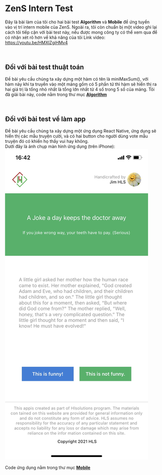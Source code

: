 # ZenS Intern Test
Đây là bài làm của tôi cho hai bài test **Algorithm** và **Mobile** để ứng tuyển vào vị trí intern mobile của ZenS. Ngoài ra, tôi còn chuẩn bị một video ghi lại cách tôi tiếp cận với bài test này, nếu được mong công ty có thể xem qua để có nhận xét rõ hơn về khả năng của tôi
Link video: https://youtu.be/HMXlZgiHMv4

<br/>

## Đối với bài test thuật toán

Đề bài yêu cầu chúng ta xây dựng một hàm có tên là miniMaxSum(), với hàm này khi ta truyền vào một mảng gồm có 5 phần tử thì hàm sẽ hiển thị ra hai giá trị là tổng nhỏ nhất là tổng lớn nhất từ 4 số trong 5 số của mảng. Tôi đã giải bài này, code nằm trong thư mục **[Algorithm](https://github.com/horobix/zens-intern-test/tree/master/Algorithm)**

<br/>

## Đối với bài test về làm app

Đề bài yêu cầu chúng ta xây dựng một ứng dụng React Native, ứng dụng sẽ hiển thị các mẫu truyện cười, và có hai button cho người dùng vote mẫu truyện đó có khiến họ thấy vui hay không.
<br/>
Dưới đây là ảnh chụp màn hình ứng dụng (trên iPhone):
<br/>
![Screenshot](https://github.com/horobix/zens-intern-test/blob/master/Mobile/screenshot.jpg?raw=true)

Code ứng dụng nằm trong thư mục **[Mobile](https://github.com/horobix/zens-intern-test/tree/master/Mobile)**
